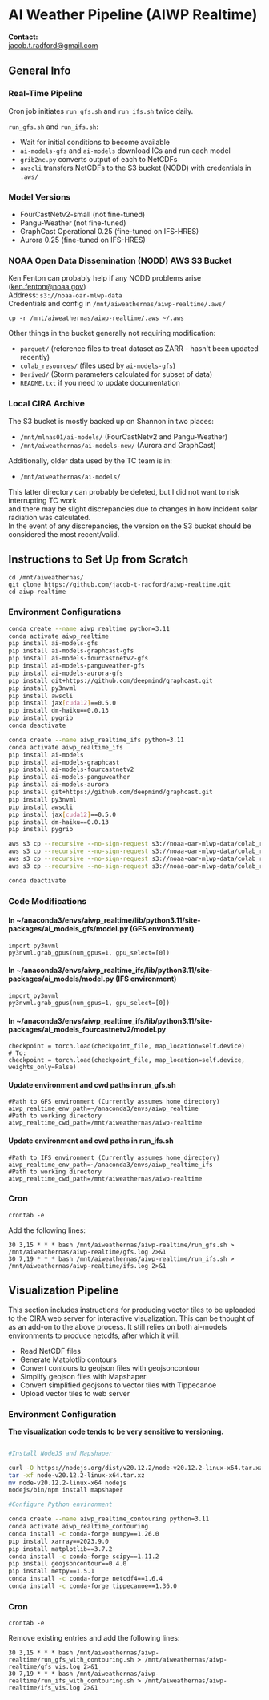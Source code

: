 # AI Weather Pipeline (AIWP Realtime)

**Contact:**  
jacob.t.radford@gmail.com

## General Info

### Real-Time Pipeline

Cron job initiates `run_gfs.sh` and `run_ifs.sh` twice daily.

`run_gfs.sh` and `run_ifs.sh`:

- Wait for initial conditions to become available  
- `ai-models-gfs` and `ai-models` download ICs and run each model  
- `grib2nc.py` converts output of each to NetCDFs  
- `awscli` transfers NetCDFs to the S3 bucket (NODD) with credentials in `.aws/`  

### Model Versions

- FourCastNetv2-small (not fine-tuned)  
- Pangu-Weather (not fine-tuned)  
- GraphCast Operational 0.25 (fine-tuned on IFS-HRES)  
- Aurora 0.25 (fine-tuned on IFS-HRES)  

### NOAA Open Data Dissemination (NODD) AWS S3 Bucket

Ken Fenton can probably help if any NODD problems arise (ken.fenton@noaa.gov)  
Address: `s3://noaa-oar-mlwp-data`  
Credentials and config in `/mnt/aiweathernas/aiwp-realtime/.aws/`

```
cp -r /mnt/aiweathernas/aiwp-realtime/.aws ~/.aws
```

Other things in the bucket generally not requiring modification:

- `parquet/` (reference files to treat dataset as ZARR - hasn't been updated recently)  
- `colab_resources/` (files used by `ai-models-gfs`)  
- `Derived/` (Storm parameters calculated for subset of data)  
- `README.txt` if you need to update documentation  

### Local CIRA Archive

The S3 bucket is mostly backed up on Shannon in two places:

- `/mnt/mlnas01/ai-models/` (FourCastNetv2 and Pangu-Weather)  
- `/mnt/aiweathernas/ai-models-new/` (Aurora and GraphCast)  

Additionally, older data used by the TC team is in:  
- `/mnt/aiweathernas/ai-models/`

This latter directory can probably be deleted, but I did not want to risk interrupting TC work  
and there may be slight discrepancies due to changes in how incident solar radiation was calculated.  
In the event of any discrepancies, the version on the S3 bucket should be considered the most recent/valid.

## Instructions to Set Up from Scratch

```
cd /mnt/aiweathernas/
git clone https://github.com/jacob-t-radford/aiwp-realtime.git
cd aiwp-realtime
```

### Environment Configurations

```bash
conda create --name aiwp_realtime python=3.11
conda activate aiwp_realtime
pip install ai-models-gfs
pip install ai-models-graphcast-gfs
pip install ai-models-fourcastnetv2-gfs
pip install ai-models-panguweather-gfs
pip install ai-models-aurora-gfs
pip install git+https://github.com/deepmind/graphcast.git
pip install py3nvml
pip install awscli
pip install jax[cuda12]==0.5.0
pip install dm-haiku==0.0.13
pip install pygrib
conda deactivate

conda create --name aiwp_realtime_ifs python=3.11
conda activate aiwp_realtime_ifs
pip install ai-models
pip install ai-models-graphcast
pip install ai-models-fourcastnetv2
pip install ai-models-panguweather
pip install ai-models-aurora
pip install git+https://github.com/deepmind/graphcast.git
pip install py3nvml
pip install awscli
pip install jax[cuda12]==0.5.0
pip install dm-haiku==0.0.13
pip install pygrib

aws s3 cp --recursive --no-sign-request s3://noaa-oar-mlwp-data/colab_resources/fcnv2 /mnt/aiweathernas/aiwp-realtime/assets/fcnv2/
aws s3 cp --recursive --no-sign-request s3://noaa-oar-mlwp-data/colab_resources/pw /mnt/aiweathernas/aiwp-realtime/assets/pw/
aws s3 cp --recursive --no-sign-request s3://noaa-oar-mlwp-data/colab_resources/au /mnt/aiweathernas/aiwp-realtime/assets/au/
aws s3 cp --recursive --no-sign-request s3://noaa-oar-mlwp-data/colab_resources/gc /mnt/aiweathernas/aiwp-realtime/assets/gc/

conda deactivate
```

### Code Modifications  

#### In ~/anaconda3/envs/aiwp_realtime/lib/python3.11/site-packages/ai_models_gfs/model.py (GFS environment)

```
import py3nvml
py3nvml.grab_gpus(num_gpus=1, gpu_select=[0])
```

#### In ~/anaconda3/envs/aiwp_realtime_ifs/lib/python3.11/site-packages/ai_models/model.py (IFS environment)  

```
import py3nvml
py3nvml.grab_gpus(num_gpus=1, gpu_select=[0])
```

#### In ~/anaconda3/envs/aiwp_realtime_ifs/lib/python3.11/site-packages/ai_models_fourcastnetv2/model.py

```
checkpoint = torch.load(checkpoint_file, map_location=self.device)
# To:
checkpoint = torch.load(checkpoint_file, map_location=self.device, weights_only=False)
```

#### Update environment and cwd paths in run_gfs.sh

```
#Path to GFS environment (Currently assumes home directory)  
aiwp_realtime_env_path=~/anaconda3/envs/aiwp_realtime
#Path to working directory
aiwp_realtime_cwd_path=/mnt/aiweathernas/aiwp-realtime
```

#### Update environment and cwd paths in run_ifs.sh  

```
#Path to IFS environment (Currently assumes home directory)  
aiwp_realtime_env_path=~/anaconda3/envs/aiwp_realtime_ifs
#Path to working directory
aiwp_realtime_cwd_path=/mnt/aiweathernas/aiwp-realtime
```

### Cron

```
crontab -e
```

Add the following lines:

```
30 3,15 * * * bash /mnt/aiweathernas/aiwp-realtime/run_gfs.sh > /mnt/aiweathernas/aiwp-realtime/gfs.log 2>&1
30 7,19 * * * bash /mnt/aiweathernas/aiwp-realtime/run_ifs.sh > /mnt/aiweathernas/aiwp-realtime/ifs.log 2>&1
```

## Visualization Pipeline

This section includes instructions for producing vector tiles to be uploaded to the CIRA web server for interactive visualization. This can be thought of as an add-on to the above process. It still relies on both ai-models environments to produce netcdfs, after which it will:

- Read NetCDF files
- Generate Matplotlib contours
- Convert contours to geojson files with geojsoncontour
- Simplify geojson files with Mapshaper
- Convert simplified geojsons to vector tiles with Tippecanoe
- Upload vector tiles to web server

### Environment Configuration

**The visualization code tends to be very sensitive to versioning.**

```bash

#Install NodeJS and Mapshaper

curl -O https://nodejs.org/dist/v20.12.2/node-v20.12.2-linux-x64.tar.xz
tar -xf node-v20.12.2-linux-x64.tar.xz
mv node-v20.12.2-linux-x64 nodejs
nodejs/bin/npm install mapshaper

#Configure Python environment

conda create --name aiwp_realtime_contouring python=3.11
conda activate aiwp_realtime_contouring
conda install -c conda-forge numpy==1.26.0
pip install xarray==2023.9.0
pip install matplotlib==3.7.2
conda install -c conda-forge scipy==1.11.2
pip install geojsoncontour==0.4.0
pip install metpy==1.5.1
conda install -c conda-forge netcdf4==1.6.4
conda install -c conda-forge tippecanoe==1.36.0
```

### Cron

```
crontab -e
```

Remove existing entries and add the following lines:

```
30 3,15 * * * bash /mnt/aiweathernas/aiwp-realtime/run_gfs_with_contouring.sh > /mnt/aiweathernas/aiwp-realtime/gfs_vis.log 2>&1
30 7,19 * * * bash /mnt/aiweathernas/aiwp-realtime/run_ifs_with_contouring.sh > /mnt/aiweathernas/aiwp-realtime/ifs_vis.log 2>&1
```




